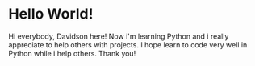 # Hello World!

Hi everybody, Davidson here! Now i'm learning Python and i really appreciate to help others with projects. I hope learn to code very well in Python while i help others. Thank you!

